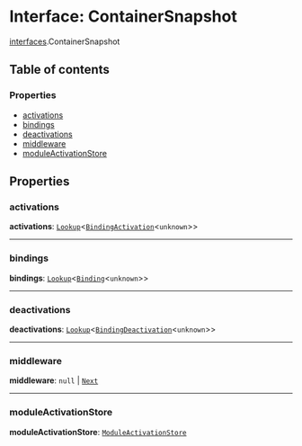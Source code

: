 # Interface: ContainerSnapshot

[interfaces](/en/auto-docs/editor/modules/interfaces.md).ContainerSnapshot

## Table of contents

### Properties

* [activations](/en/auto-docs/editor/interfaces/interfaces.ContainerSnapshot.md#activations)
* [bindings](/en/auto-docs/editor/interfaces/interfaces.ContainerSnapshot.md#bindings)
* [deactivations](/en/auto-docs/editor/interfaces/interfaces.ContainerSnapshot.md#deactivations)
* [middleware](/en/auto-docs/editor/interfaces/interfaces.ContainerSnapshot.md#middleware)
* [moduleActivationStore](/en/auto-docs/editor/interfaces/interfaces.ContainerSnapshot.md#moduleactivationstore)

## Properties

### activations

**activations**: [`Lookup`](/en/auto-docs/editor/interfaces/interfaces.Lookup.md)<[`BindingActivation`](/en/auto-docs/editor/types/interfaces.BindingActivation.md)<`unknown`>>

***

### bindings

**bindings**: [`Lookup`](/en/auto-docs/editor/interfaces/interfaces.Lookup.md)<[`Binding`](/en/auto-docs/editor/interfaces/interfaces.Binding.md)<`unknown`>>

***

### deactivations

**deactivations**: [`Lookup`](/en/auto-docs/editor/interfaces/interfaces.Lookup.md)<[`BindingDeactivation`](/en/auto-docs/editor/types/interfaces.BindingDeactivation.md)<`unknown`>>

***

### middleware

**middleware**: `null` | [`Next`](/en/auto-docs/editor/types/interfaces.Next.md)

***

### moduleActivationStore

**moduleActivationStore**: [`ModuleActivationStore`](/en/auto-docs/editor/interfaces/interfaces.ModuleActivationStore.md)

